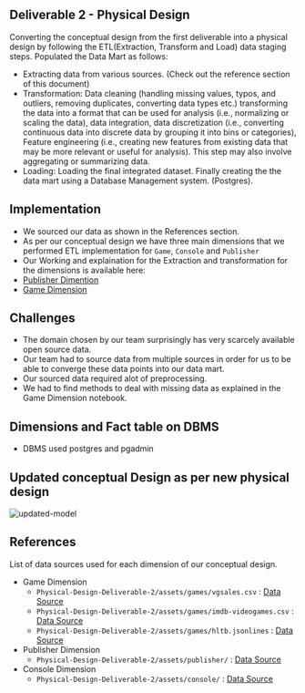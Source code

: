 ## Deliverable 2 - Physical Design
Converting the conceptual design from the first deliverable into a physical design by following the ETL(Extraction, Transform and Load) data staging steps.
Populated the Data Mart as follows:
- Extracting data from various sources. (Check out the reference section of this document)
- Transformation: Data cleaning (handling missing values, typos, and outliers, removing duplicates, converting data types etc.) 
transforming the data into a format that can be used for analysis (i.e., normalizing or scaling the data), data integration, data discretization (i.e., converting continuous data into discrete data by grouping it into bins or categories), Feature engineering (i.e., creating new features from existing data that may be more relevant or useful for analysis). This step may also involve aggregating or summarizing data.
- Loading: Loading the final integrated dataset.
Finally creating the the data mart using a Database Management system. (Postgres).

## Implementation
- We sourced our data as shown in the References section.
- As per our conceptual design we have three main dimensions that we performed ETL implementation for `Game`, `Console` and `Publisher`
- Our Working and explaination for the Extraction and transformation for the dimensions is available here:
- [Publisher Dimention](https://github.com/maanuw/Fundamentals-of-Data-Science/blob/main/Physical-Design-Deliverable-2/transformation/Publisher.ipynb)
- [Game Dimension](https://github.com/maanuw/Fundamentals-of-Data-Science/blob/main/Physical-Design-Deliverable-2/transformation/game.ipynb)

## Challenges
- The domain chosen by our team surprisingly has very scarcely available open source data.
- Our team had to source data from multiple sources in order for us to be able to converge these data points into our data mart.
- Our sourced data required alot of preprocessing.
- We had to find methods to deal with missing data as explained in the Game Dimension notebook.

## Dimensions and Fact table on DBMS
- DBMS used postgres and pgadmin

## Updated conceptual Design as per new physical design
![updated-model](/Users/mpatel4/Desktop/school/CSI_4142/project/Fundamentals-of-Data-Science/Physical-Design-Deliverable-2/assets/model.png)
## References
List of data sources used for each dimension of our conceptual design.
- Game Dimension
    - `Physical-Design-Deliverable-2/assets/games/vgsales.csv` : [Data Source](https://www.kaggle.com/datasets/gregorut/videogamesales)
    - `Physical-Design-Deliverable-2/assets/games/imdb-videogames.csv` : [Data Source](https://www.kaggle.com/datasets/muhammadadiltalay/imdb-video-games?select=imdb-videogames.csv)
    - `Physical-Design-Deliverable-2/assets/games/hltb.jsonlines` : [Data Source](https://www.kaggle.com/datasets/baraazaid/how-long-to-beat-video-games)
- Publisher Dimension
    - `Physical-Design-Deliverable-2/assets/publisher/` : [Data Source](https://www.kaggle.com/datasets/andreshg/videogamescompaniesregions?select=video-games-developers.csv)
- Console Dimension 
    - `Physical-Design-Deliverable-2/assets/console/` : [Data Source](https://www.kaggle.com/datasets/jaimepazlopes/game-console-manufactor-and-sales)
